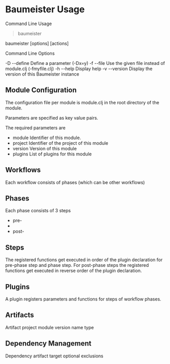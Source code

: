 Baumeister Usage
================

Command Line Usage

> baumeister 

baumeister [options] [actions]

Command Line Options

-D	--define	Define a parameter (-Dx=y)
-f	--file		Use the given file instead of module.clj (-fmyfile.clj)
-h	--help		Display help
-v	--version	Display the version of this Baumeister instance

Module Configuration
--------------------

The configuration file per module is module.clj in the root directory of the module.

Parameters are specified as key value pairs.

The required parameters are 

* module	Identifier of this module.
* project	Identifier of the project of this module
* version	Version of this module
* plugins 	List of plugins for this module

Workflows
---------
Each workflow consists of phases (which can be other workflows)

Phases
------
Each phase consists of 3 steps
 * pre-<phase-name>
 * <phase-name>
 * post-<phase-name>

Steps
-----
The registered functions get executed in order of the plugin declaration for pre-phase step and phase step.
For post-phase steps the registered functions get executed in reverse order of the plugin declaration.

Plugins
-------
A plugin registers parameters and functions for steps of workflow phases.


Artifacts
---------
Artifact
project module version name type

Dependency Management
---------------------

Dependency
artifact target optional exclusions
